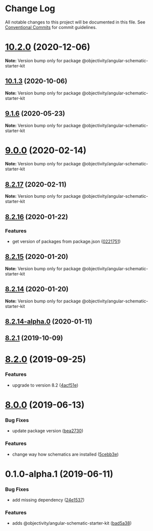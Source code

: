 # Change Log

All notable changes to this project will be documented in this file.
See [Conventional Commits](https://conventionalcommits.org) for commit guidelines.

# [10.2.0](https://github.com/ObjectivityLtd/angular-schematics/compare/v10.1.3...v10.2.0) (2020-12-06)

**Note:** Version bump only for package @objectivity/angular-schematic-starter-kit





## [10.1.3](https://github.com/ObjectivityLtd/angular-schematics/compare/v9.1.6...v10.1.3) (2020-10-06)

**Note:** Version bump only for package @objectivity/angular-schematic-starter-kit





## [9.1.6](https://github.com/ObjectivityLtd/angular-schematics/compare/v9.0.0...v9.1.6) (2020-05-23)

**Note:** Version bump only for package @objectivity/angular-schematic-starter-kit






# [9.0.0](https://github.com/ObjectivityLtd/angular-schematics/compare/v8.2.17...v9.0.0) (2020-02-14)

**Note:** Version bump only for package @objectivity/angular-schematic-starter-kit





## [8.2.17](https://github.com/ObjectivityLtd/angular-schematics/compare/v8.2.16...v8.2.17) (2020-02-11)

**Note:** Version bump only for package @objectivity/angular-schematic-starter-kit





## [8.2.16](https://github.com/ObjectivityLtd/angular-schematics/compare/v8.2.15...v8.2.16) (2020-01-22)


### Features

* get version of packages from package.json ([0221751](https://github.com/ObjectivityLtd/angular-schematics/commit/0221751f1a9b2dbbf824109b164e98515a6b9062))






## [8.2.15](https://github.com/ObjectivityLtd/angular-schematics/compare/v8.2.14...v8.2.15) (2020-01-20)

**Note:** Version bump only for package @objectivity/angular-schematic-starter-kit





## [8.2.14](https://github.com/ObjectivityLtd/angular-schematics/compare/v8.2.14-alpha.0...v8.2.14) (2020-01-20)

**Note:** Version bump only for package @objectivity/angular-schematic-starter-kit






## [8.2.14-alpha.0](https://github.com/ObjectivityLtd/angular-schematics/compare/8.2.1...v8.2.14-alpha.0) (2020-01-11)



## [8.2.1](https://github.com/ObjectivityLtd/angular-schematics/compare/8.2.0...8.2.1) (2019-10-09)



# [8.2.0](https://github.com/ObjectivityLtd/angular-schematics/compare/8.0.0...8.2.0) (2019-09-25)


### Features

* upgrade to version 8.2 ([4acf51e](https://github.com/ObjectivityLtd/angular-schematics/commit/4acf51e632771fa9cacd976a0c4a8717cb839362))



# [8.0.0](https://github.com/ObjectivityLtd/angular-schematics/compare/0.1.0-alpha.1...8.0.0) (2019-06-13)


### Bug Fixes

* update package version ([bea2730](https://github.com/ObjectivityLtd/angular-schematics/commit/bea2730d2ccbcb8c014212c4a4a717bdc88b06db))


### Features

* change way how schematics are installed ([5cebb3e](https://github.com/ObjectivityLtd/angular-schematics/commit/5cebb3ea051c5b3d2ae646eea47152908d365b01))



# 0.1.0-alpha.1 (2019-06-11)


### Bug Fixes

* add missing dependency ([24e1537](https://github.com/ObjectivityLtd/angular-schematics/commit/24e15373affdcf19ac667cad7658df78d85856b2))


### Features

* adds @objectivity/angular-schematic-starter-kit ([bad5a38](https://github.com/ObjectivityLtd/angular-schematics/commit/bad5a38aa993d2bf5fa6ab3bb3f44cba4a626b97))
